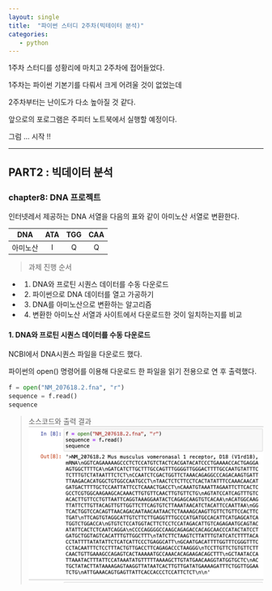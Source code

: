 ```yaml
---
layout: single
title:  "파이썬 스터디 2주차(빅테이터 분석)"
categories:
   - python
---
```


1주차 스터디를 성황리에 마치고 2주차에 접어들었다.  

1주차는 파이썬 기본기를 다뤄서 크게 어려울 것이 없었는데

2주차부터는 난이도가 다소 높아질 것 같다.

앞으로의 포로그램은 주피터 노트북에서 실행할 예정이다.  

그럼 ... 시작 !!


---

## PART2 : 빅데이터 분석
### chapter8: DNA 프로젝트

인터넷레서 제공하는 DNA 서열을 다음의 표와 같이 아미노산 서열로 변환한다.


|    DNA    |      ATA     |      TGG      |      CAA       |
| :-------: | :----------: | :-----------: | :-------------:|
|   아미노산  |       I      |        Q      |      Q         |

> 과제 진행 순서
- 1. DNA와 프로틴 시퀀스 데이터를 수동 다운로드
- 2. 파이썬으로 DNA 데이터를 열고 가공하기
- 3. DNA를 아미노산으로 변환하는 알고리즘
- 4. 변환한 아미노산 서열과 사이트에서 다운로드한 것이 일치하는지를 비교

#### 1. DNA와 프로틴 시퀀스 데이터를 수동 다운로드

NCBI에서 DNA시퀀스 파일을 다운로드 했다. 

파이썬의 open() 명령어를 이용해 다운로드 한 파일을 읽기 전용으로 연 후 출력했다.

```python
f = open("NM_207618.2.fna", "r")
sequence = f.read()
sequence
```

> 소스코드와 출력 결과
![](2024-04-01-13-59-52.png)


